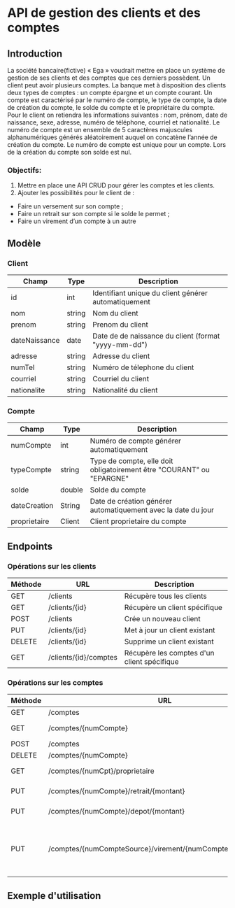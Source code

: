# API de gestion des clients et des comptes



## Introduction
La société bancaire(fictive) « Ega » voudrait mettre en place un système de gestion de ses clients et des comptes que ces derniers possèdent. Un client peut avoir plusieurs comptes. 
La banque met à disposition des clients deux types de comptes : un compte épargne et un compte courant. 
Un compte est caractérisé par le numéro de compte, le type de compte, la date de création du compte, le solde du compte et le propriétaire du compte. 
Pour le client on retiendra les informations suivantes : nom, prénom, date de naissance, sexe, adresse, numéro de téléphone, courriel et nationalité. 
Le numéro de compte est un ensemble de 5 caractères majuscules alphanumériques générés aléatoirement auquel on concatène l’année de création du compte. 
Le numéro de compte est unique pour un compte. 
Lors de la création du compte son solde est nul. 

### Objectifs:
1.	Mettre en place une API CRUD pour gérer les comptes et les clients.
2.	Ajouter les possibilités pour le client de : 
-	Faire un versement sur son compte ;
-	Faire un retrait sur son compte si le solde le permet ;
-	Faire un virement d’un compte à un autre


## Modèle

### Client
| Champ | Type | Description |
|-------|------|-------------|
| id | int | Identifiant unique du client générer automatiquement |
| nom | string | Nom du client |
| prenom | string | Prenom du client |
| dateNaissance | date | Date de de naissance du client (format "yyyy-mm-dd") |
| adresse | string | Adresse du client |
| numTel | string | Numéro de télephone du client |
| courriel | string | Courriel du client |
| nationalite | string | Nationalité du client |

### Compte
| Champ | Type | Description |
|-------|------|-------------|
| numCompte | int | Numéro de compte générer automatiquement |
| typeCompte | string | Type de compte, elle doit obligatoirement être "COURANT" ou "EPARGNE" |
| solde | double | Solde du compte |
| dateCreation | String | Date de création générer automatiquement avec la date du jour |
| proprietaire | Client | Client proprietaire du compte |

## Endpoints

### Opérations sur les clients

| Méthode | URL | Description |
|---------|-----|-------------|
| GET | /clients | Récupère tous les clients |
| GET | /clients/{id} | Récupère un client spécifique |
| POST | /clients | Crée un nouveau client |
| PUT | /clients/{id} | Met à jour un client existant |
| DELETE | /clients/{id} | Supprime un client existant |
| GET | /clients/{id}/comptes | Récupère les comptes d'un client spécifique |

### Opérations sur les comptes

| Méthode | URL | Description |
|---------|-----|-------------|
| GET | /comptes | Récupère tous les comptes |
| GET | /comptes/{numCompte} | Récupère un comptes spécifique |
| POST | /comptes | Crée un nouveau comptes |
| DELETE | /comptes/{numCompte} | Supprime un client existant |
| GET | /comptes/{numCpt}/proprietaire | Récupère le proprietaire du compte |
| PUT | /comptes/{numCompte}/retrait/{montant} | Faire le retrait d'un montant sur un compte |
| PUT | /comptes/{numCompte}/depot/{montant} | Faire le depot d'un montant sur un compte |
| PUT | /comptes/{numCompteSource}/virement/{numCompteDest}/{montant} | Faire le virement d'un compte(numCompteSource) source à un compte de destination (numCompteDest)  montant sur un compte |

## Exemple d'utilisation

